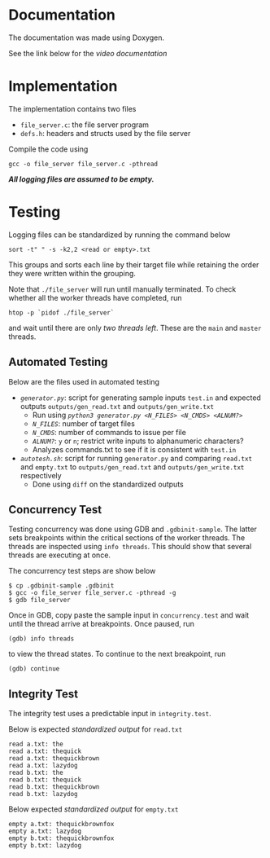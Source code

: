 # Documentation
The documentation was made using Doxygen.

See the link below for the *video documentation*


# Implementation

The implementation contains two files
- `file_server.c`: the file server program
- `defs.h`: headers and structs used by the file server

Compile the code using
```
gcc -o file_server file_server.c -pthread
```

***All logging files are assumed to be empty.***

# Testing
Logging files can be standardized by running the command below
```
sort -t" " -s -k2,2 <read or empty>.txt
```
This groups and sorts each line by their target file while retaining the order they were written within the grouping.

Note that `./file_server` will run until manually terminated. To check whether all the worker threads have completed, run

```
htop -p `pidof ./file_server`
```

and wait until there are only *two threads left*. These are the `main` and `master` threads.

## Automated Testing
Below are the files used in automated testing
- *`generator.py`*: script for generating sample inputs `test.in` and expected outputs `outputs/gen_read.txt` and `outputs/gen_write.txt`
   - Run using *`python3 generator.py <N_FILES> <N_CMDS> <ALNUM?>`*
   - *`N_FILES`*: number of target files
   - *`N_CMDS`*: number of commands to issue per file
   - *`ALNUM?`*: `y` or `n`; restrict write inputs to alphanumeric characters?
   - Analyzes commands.txt to see if it is consistent with `test.in`
- *`autotesh.sh`*: script for running `generator.py` and comparing `read.txt` and `empty.txt` to `outputs/gen_read.txt` and `outputs/gen_write.txt` respectively
    - Done using `diff` on the standardized outputs

## Concurrency Test
Testing concurrency was done using GDB and `.gdbinit-sample`. The latter sets breakpoints within the critical sections of the worker threads. The threads are inspected using `info threads`. This should show that several threads are executing at once.

The concurrency test steps are show below

```
$ cp .gdbinit-sample .gdbinit
$ gcc -o file_server file_server.c -pthread -g
$ gdb file_server 
```

Once in GDB, copy paste the sample input in `concurrency.test` and wait until the thread arrive at breakpoints. Once paused, run

```
(gdb) info threads
```

to view the thread states. To continue to the next breakpoint, run

```
(gdb) continue
```

## Integrity Test

The integrity test uses a predictable input in `integrity.test`.

Below is expected *standardized output* for `read.txt`

```
read a.txt: the
read a.txt: thequick
read a.txt: thequickbrown
read a.txt: lazydog
read b.txt: the
read b.txt: thequick
read b.txt: thequickbrown
read b.txt: lazydog
```

Below expected *standardized output* for `empty.txt`

```
empty a.txt: thequickbrownfox
empty a.txt: lazydog
empty b.txt: thequickbrownfox
empty b.txt: lazydog
```
